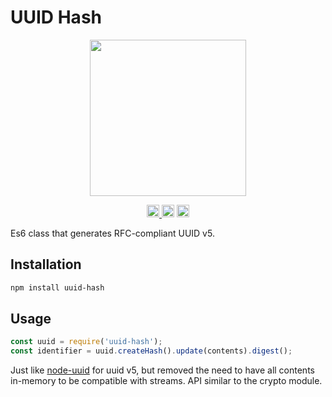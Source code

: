 # UUID Hash

<p align="center" width="100%">
  <img height="250" src="https://github.com/user-attachments/assets/d0456af5-b6e9-422e-a45d-2574d5be490f" />
</p>

<p align="center" width="100%">
  <a href="https://github.com/launchql/launchql-2.0/actions/workflows/run-tests.yaml">
    <img height="20" src="https://github.com/launchql/launchql-2.0/actions/workflows/run-tests.yaml/badge.svg" />
  </a>
   <a href="https://github.com/launchql/launchql-2.0/blob/main/LICENSE-MIT"><img height="20" src="https://img.shields.io/badge/license-MIT-blue.svg"/></a>
   <a href="https://www.npmjs.com/package/uuid-hash"><img height="20" src="https://img.shields.io/github/package-json/v/launchql/launchql-2.0?filename=packages%2Fuuid-hash%2Fpackage.json"/></a>
</p>

Es6 class that generates RFC-compliant UUID v5.

## Installation

```sh
npm install uuid-hash
```

## Usage

```js
const uuid = require('uuid-hash');
const identifier = uuid.createHash().update(contents).digest();
```

Just like [node-uuid](https://github.com/kelektiv/node-uuid) for uuid v5, but removed the need to have all contents in-memory to be compatible with streams. API similar to the crypto module.
